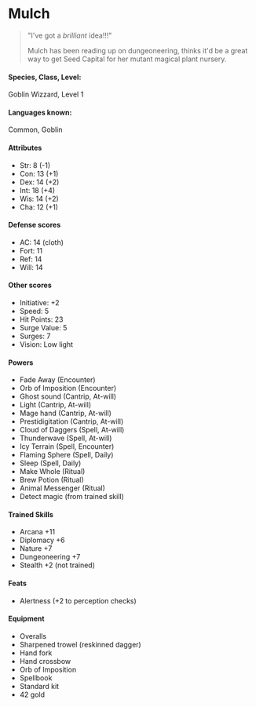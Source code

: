 
# Mulch

> "I've got a _brilliant_ idea!!!"
>
> Mulch has been reading up on dungeoneering, thinks it'd be a great way to get Seed Capital for her mutant magical plant nursery.

#### Species, Class, Level:
Goblin Wizzard, Level 1

#### Languages known:
Common, Goblin

#### Attributes
* Str: 8  (-1)
* Con: 13 (+1)
* Dex: 14 (+2)
* Int: 18 (+4)
* Wis: 14 (+2)
* Cha: 12 (+1)

#### Defense scores
* AC: 14 (cloth)
* Fort: 11
* Ref: 14
* Will: 14

#### Other scores
* Initiative: +2
* Speed: 5
* Hit Points: 23 
* Surge Value: 5
* Surges: 7
* Vision: Low light

#### Powers
* Fade Away (Encounter)
* Orb of Imposition (Encounter)
* Ghost sound (Cantrip, At-will)
* Light (Cantrip, At-will)
* Mage hand (Cantrip, At-will)
* Prestidigitation (Cantrip, At-will)
* Cloud of Daggers (Spell, At-will)
* Thunderwave (Spell, At-will)
* Icy Terrain (Spell, Encounter)
* Flaming Sphere (Spell, Daily)
* Sleep (Spell, Daily)
* Make Whole (Ritual)
* Brew Potion (Ritual)
* Animal Messenger (Ritual)
* Detect magic (from trained skill)

#### Trained Skills
* Arcana +11
* Diplomacy +6
* Nature +7
* Dungeoneering +7
* Stealth +2 (not trained)

#### Feats
* Alertness (+2 to perception checks)

#### Equipment
* Overalls
* Sharpened trowel (reskinned dagger)
* Hand fork 
* Hand crossbow
* Orb of Imposition
* Spellbook 
* Standard kit 
* 42 gold
